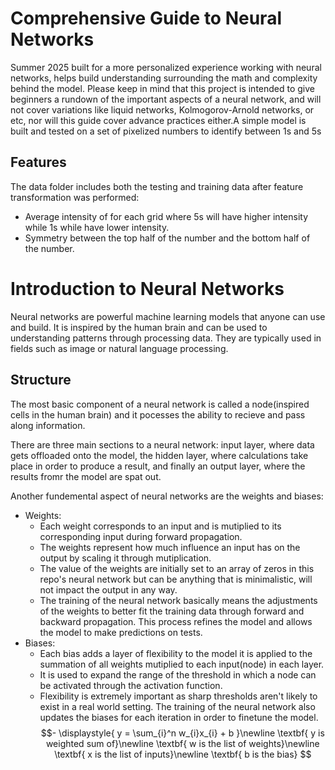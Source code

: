 # Comprehensive Guide to Neural Networks
Summer 2025 built for a more personalized experience working with neural networks, helps build understanding surrounding the math and complexity behind the model. Please keep in mind that this project is intended to give beginners a rundown of the important aspects of a neural network, and will not cover variations like liquid networks, Kolmogorov-Arnold networks, or etc, nor will this guide cover advance practices either.A simple model is built and tested on a set of pixelized numbers to identify between 1s and 5s
## Features
The data folder includes both the testing and training data after feature transformation was performed:
- Average intensity of for each grid where 5s will have higher intensity while 1s while have lower intensity. 
- Symmetry between the top half of the number and the bottom half of the number.
# Introduction to Neural Networks
Neural networks are powerful machine learning models that anyone can use and build. It is inspired by the human brain and can be used to understanding patterns through processing data. They are typically used in fields such as image or natural language processing.
## Structure
The most basic component of a neural network is called a node(inspired cells in the human brain) and it pocesses the ability to recieve and pass along information.

There are three main sections to a neural network: input layer, where data gets offloaded onto the model, the hidden layer, where calculations take place in order to produce a result, and finally an output layer, where the results fromr the model are spat out.

Another fundemental aspect of neural networks are the weights and biases: 
- Weights:
    - Each weight corresponds to an input and is mutiplied to its corresponding input during forward propagation.
    - The weights represent how much influence an input has on the output by scaling it through mutiplication.
    - The value of the weights are initially set to an array of zeros in this repo's neural network but can be anything that is minimalistic, will not impact the output in any way.
    - The training of the neural network basically means the adjustments of the weights to better fit the training data through forward and backward propagation. This process refines the model and allows the model to make predictions on tests.
- Biases:
    - Each bias adds a layer of flexibility to the model it is applied to the summation of all weights mutiplied to each input(node) in each layer.
    - It is used to expand the range of the threshold in which a node can be activated through the activation function.
    - Flexibility is extremely important as sharp thresholds aren't likely to exist in a real world setting. The training of the neural network also updates the biases for each iteration in order to finetune the model.
$$- \displaystyle{  y =  \sum_{i}^n w_{i}x_{i} + b }\newline \textbf{ y is weighted sum of}\newline \textbf{ w is the list of weights}\newline \textbf{ x is the list of inputs}\newline \textbf{ b is the bias} $$


